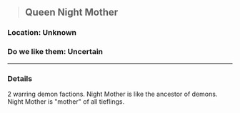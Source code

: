 >## Queen Night Mother

### Location: Unknown

### Do we like them: Uncertain

***

### Details
2 warring demon factions. Night Mother is like the ancestor of demons. Night Mother is "mother" of all tieflings.